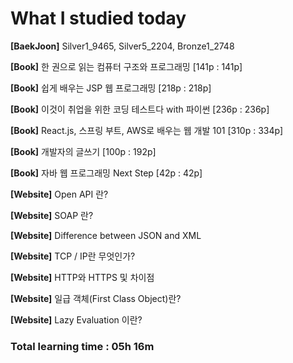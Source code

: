 <h1>What I studied today</h1>

<strong>[BaekJoon]</strong> Silver1_9465, Silver5_2204, Bronze1_2748

<strong>[Book]</strong> 한 권으로 읽는 컴퓨터 구조와 프로그래밍 [141p : 141p]

<strong>[Book]</strong> 쉽게 배우는 JSP 웹 프로그래밍 [218p : 218p]

<strong>[Book]</strong> 이것이 취업을 위한 코딩 테스트다 with 파이썬 [236p : 236p]

<strong>[Book]</strong> React.js, 스프링 부트, AWS로 배우는 웹 개발 101 [310p : 334p]

<strong>[Book]</strong> 개발자의 글쓰기 [100p : 192p]

<strong>[Book]</strong> 자바 웹 프로그래밍 Next Step [42p : 42p]

<strong>[Website]</strong> Open API 란?

<strong>[Website]</strong> SOAP 란?

<strong>[Website]</strong> Difference between JSON and XML

<strong>[Website]</strong> TCP / IP란 무엇인가?

<strong>[Website]</strong> HTTP와 HTTPS 및 차이점

<strong>[Website]</strong> 일급 객체(First Class Object)란?

<strong>[Website]</strong> Lazy Evaluation 이란?

<h3>Total learning time : 05h 16m</h3>